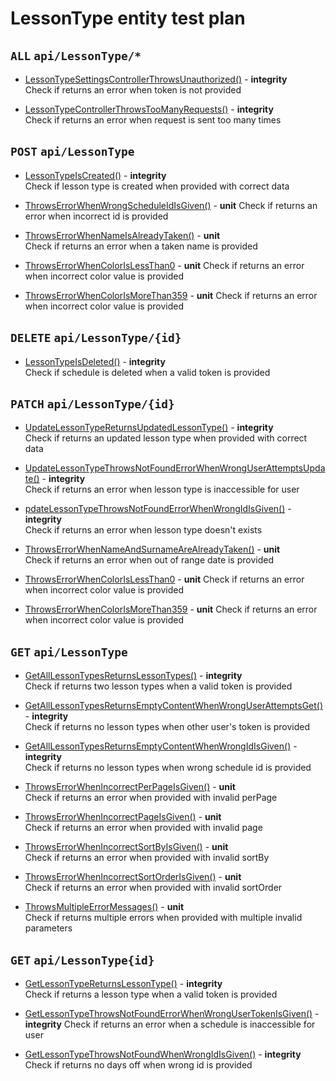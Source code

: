# LessonType entity test plan

## `ALL` `api/LessonType/*`

- [LessonTypeSettingsControllerThrowsUnauthorized()](../Entities/ELessonType/LessonTypeController.test.cs) - **integrity**  
  Check if returns an error when token is not provided

- [LessonTypeControllerThrowsTooManyRequests()](../Entities/ELessonType/LessonTypeController.test.cs) - **integrity**  
  Check if returns an error when request is sent too many times


## `POST` `api/LessonType`

- [LessonTypeIsCreated()](../Entities/ELessonType/LessonTypeController.test.cs) - **integrity**  
  Check if lesson type is created when provided with correct data

- [ThrowsErrorWhenWrongScheduleIdIsGiven()](../Entities/ELessonType/CreateLessonTypeCommand.unit.cs) - **unit** 
  Check if returns an error when incorrect id is provided

- [ThrowsErrorWhenNameIsAlreadyTaken()](../Entities/ELessonType/CreateLessonTypeCommand.unit.cs) - **unit**  
  Check if returns an error when a taken name  is provided

- [ThrowsErrorWhenColorIsLessThan0](../Entities/ELessonType/CreateLessonTypeCommand.unit.cs) - **unit** 
  Check if returns an error when incorrect color value is provided

- [ThrowsErrorWhenColorIsMoreThan359](../Entities/ELessonType/CreateLessonTypeCommand.unit.cs) - **unit** 
  Check if returns an error when incorrect color value is provided


## `DELETE` `api/LessonType/{id}`

- [LessonTypeIsDeleted()](../Entities/ELessonType/LessonTypeController.test.cs) - **integrity**  
  Check if schedule is deleted when a valid token is provided


## `PATCH` `api/LessonType/{id}`

- [UpdateLessonTypeReturnsUpdatedLessonType()](../Entities/ELessonType/LessonTypeController.test.cs) - **integrity**  
  Check if returns an updated lesson type when provided with correct data

- [UpdateLessonTypeThrowsNotFoundErrorWhenWrongUserAttemptsUpdate()](../Entities/ELessonType/LessonTypeController.test.cs) - **integrity**  
  Check if returns an error when lesson type is inaccessible for user

- [pdateLessonTypeThrowsNotFoundErrorWhenWrongIdIsGiven()](../Entities/ELessonType/LessonTypeController.test.cs) - **integrity**  
  Check if returns an error when lesson type doesn't exists

- [ThrowsErrorWhenNameAndSurnameAreAlreadyTaken()](../Entities/ELessonType/Commands/UpdateLessonTypeCommand.unit.cs) - **unit**  
  Check if returns an error when out of range date is provided

- [ThrowsErrorWhenColorIsLessThan0](../Entities/ELessonType/CreateLessonTypeCommand.unit.cs) - **unit** 
  Check if returns an error when incorrect color value is provided

- [ThrowsErrorWhenColorIsMoreThan359](../Entities/ELessonType/CreateLessonTypeCommand.unit.cs) - **unit** 
  Check if returns an error when incorrect color value is provided


## `GET` `api/LessonType`

- [GetAllLessonTypesReturnsLessonTypes()](../Entities/ELessonType/LessonTypeController.test.cs) - **integrity**  
  Check if returns two lesson types when a valid token is provided

- [GetAllLessonTypesReturnsEmptyContentWhenWrongUserAttemptsGet()](../Entities/ELessonType/LessonTypeController.test.cs) - **integrity**  
  Check if returns no lesson types when other user's token is provided

- [GetAllLessonTypesReturnsEmptyContentWhenWrongIdIsGiven()](../Entities/ELessonType/LessonTypeController.test.cs) - **integrity**  
  Check if returns no lesson types when wrong schedule id is provided

- [ThrowsErrorWhenIncorrectPerPageIsGiven()](../Entities/ELessonType/Queries/GetAllLessonType.unit.cs) - **unit**  
  Check if returns an error when provided with invalid perPage

- [ThrowsErrorWhenIncorrectPageIsGiven()](../Entities/ELessonType/Queries/GetAllLessonType.unit.cs) - **unit**  
  Check if returns an error when provided with invalid page

- [ThrowsErrorWhenIncorrectSortByIsGiven()](../Entities/ELessonType/Queries/GetAllLessonType.unit.cs) - **unit**  
  Check if returns an error when provided with invalid sortBy

- [ThrowsErrorWhenIncorrectSortOrderIsGiven()](../Entities/ELessonType/Queries/GetAllLessonType.unit.cs) - **unit**  
  Check if returns an error when provided with invalid sortOrder

- [ThrowsMultipleErrorMessages()](../Entities/ELessonType/Queries/GetAllLessonType.unit.cs) - **unit**  
  Check if returns multiple errors when provided with multiple invalid parameters


## `GET` `api/LessonType{id}`

- [GetLessonTypeReturnsLessonType()](../Entities/ELessonType/LessonTypeController.test.cs) - **integrity**  
  Check if returns a lesson type when a valid token is provided

- [GetLessonTypeThrowsNotFoundErrorWhenWrongUserTokenIsGiven()](../Entities/ELessonType/LessonTypeController.test.cs) - **integrity** 
  Check if returns an error when a schedule is inaccessible for user

- [GetLessonTypeThrowsNotFoundWhenWrongIdIsGiven()](../Entities/ELessonType/LessonTypeController.test.cs) - **integrity**  
  Check if returns no days off when wrong id is provided


